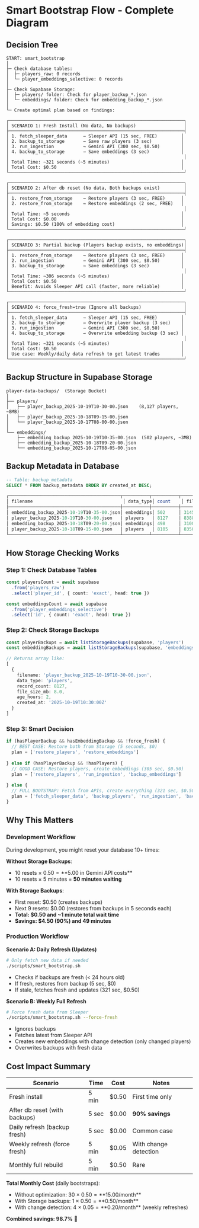 # Smart Bootstrap Flow - Complete Diagram

## Decision Tree

```
START: smart_bootstrap
│
├─ Check database tables:
│  ├─ players_raw: 0 records
│  └─ player_embeddings_selective: 0 records
│
├─ Check Supabase Storage:
│  ├─ players/ folder: Check for player_backup_*.json
│  └─ embeddings/ folder: Check for embedding_backup_*.json
│
└─ Create optimal plan based on findings:

┌──────────────────────────────────────────────────────────────────┐
│ SCENARIO 1: Fresh Install (No data, No backups)                  │
├──────────────────────────────────────────────────────────────────┤
│ 1. fetch_sleeper_data      → Sleeper API (15 sec, FREE)         │
│ 2. backup_to_storage       → Save raw players (3 sec)           │
│ 3. run_ingestion           → Gemini API (300 sec, $0.50)        │
│ 4. backup_to_storage       → Save embeddings (3 sec)            │
│                                                                  │
│ Total Time: ~321 seconds (~5 minutes)                           │
│ Total Cost: $0.50                                               │
└──────────────────────────────────────────────────────────────────┘

┌──────────────────────────────────────────────────────────────────┐
│ SCENARIO 2: After db reset (No data, Both backups exist)         │
├──────────────────────────────────────────────────────────────────┤
│ 1. restore_from_storage    → Restore players (3 sec, FREE)      │
│ 2. restore_from_storage    → Restore embeddings (2 sec, FREE)   │
│                                                                  │
│ Total Time: ~5 seconds                                          │
│ Total Cost: $0.00                                               │
│ Savings: $0.50 (100% of embedding cost)                         │
└──────────────────────────────────────────────────────────────────┘

┌──────────────────────────────────────────────────────────────────┐
│ SCENARIO 3: Partial backup (Players backup exists, no embeddings)│
├──────────────────────────────────────────────────────────────────┤
│ 1. restore_from_storage    → Restore players (3 sec, FREE)      │
│ 2. run_ingestion           → Gemini API (300 sec, $0.50)        │
│ 3. backup_to_storage       → Save embeddings (3 sec)            │
│                                                                  │
│ Total Time: ~306 seconds (~5 minutes)                           │
│ Total Cost: $0.50                                               │
│ Benefit: Avoids Sleeper API call (faster, more reliable)        │
└──────────────────────────────────────────────────────────────────┘

┌──────────────────────────────────────────────────────────────────┐
│ SCENARIO 4: force_fresh=true (Ignore all backups)                │
├──────────────────────────────────────────────────────────────────┤
│ 1. fetch_sleeper_data      → Sleeper API (15 sec, FREE)         │
│ 2. backup_to_storage       → Overwrite player backup (3 sec)    │
│ 3. run_ingestion           → Gemini API (300 sec, $0.50)        │
│ 4. backup_to_storage       → Overwrite embedding backup (3 sec) │
│                                                                  │
│ Total Time: ~321 seconds (~5 minutes)                           │
│ Total Cost: $0.50                                               │
│ Use case: Weekly/daily data refresh to get latest trades        │
└──────────────────────────────────────────────────────────────────┘
```

## Backup Structure in Supabase Storage

```
player-data-backups/  (Storage Bucket)
│
├── players/
│   ├── player_backup_2025-10-19T10-30-00.json    (8,127 players, ~8MB)
│   ├── player_backup_2025-10-18T09-15-00.json
│   └── player_backup_2025-10-17T08-00-00.json
│
└── embeddings/
    ├── embedding_backup_2025-10-19T10-35-00.json  (502 players, ~3MB)
    ├── embedding_backup_2025-10-18T09-20-00.json
    └── embedding_backup_2025-10-17T08-05-00.json
```

## Backup Metadata in Database

```sql
-- Table: backup_metadata
SELECT * FROM backup_metadata ORDER BY created_at DESC;

┌──────────────────────────────────────────┬──────────┬──────────┬──────────┬────────────────────┐
│ filename                                  │ data_type│ count    │ file_size│ created_at         │
├──────────────────────────────────────────┼──────────┼──────────┼──────────┼────────────────────┤
│ embedding_backup_2025-10-19T10-35-00.json│ embeddings│ 502     │ 3145728  │ 2025-10-19 10:35:00│
│ player_backup_2025-10-19T10-30-00.json   │ players   │ 8127    │ 8388608  │ 2025-10-19 10:30:00│
│ embedding_backup_2025-10-18T09-20-00.json│ embeddings│ 498     │ 3100000  │ 2025-10-18 09:20:00│
│ player_backup_2025-10-18T09-15-00.json   │ players   │ 8105    │ 8350000  │ 2025-10-18 09:15:00│
└──────────────────────────────────────────┴──────────┴──────────┴──────────┴────────────────────┘
```

## How Storage Checking Works

### Step 1: Check Database Tables
```typescript
const playersCount = await supabase
  .from('players_raw')
  .select('player_id', { count: 'exact', head: true })

const embeddingsCount = await supabase
  .from('player_embeddings_selective')
  .select('id', { count: 'exact', head: true })
```

### Step 2: Check Storage Backups
```typescript
const playerBackups = await listStorageBackups(supabase, 'players')
const embeddingBackups = await listStorageBackups(supabase, 'embeddings')

// Returns array like:
[
  {
    filename: 'player_backup_2025-10-19T10-30-00.json',
    data_type: 'players',
    record_count: 8127,
    file_size_mb: 8.0,
    age_hours: 2,
    created_at: '2025-10-19T10:30:00Z'
  }
]
```

### Step 3: Smart Decision
```typescript
if (hasPlayerBackup && hasEmbeddingBackup && !force_fresh) {
  // BEST CASE: Restore both from Storage (5 seconds, $0)
  plan = ['restore_players', 'restore_embeddings']
  
} else if (hasPlayerBackup && !hasPlayers) {
  // GOOD CASE: Restore players, create embeddings (305 sec, $0.50)
  plan = ['restore_players', 'run_ingestion', 'backup_embeddings']
  
} else {
  // FULL BOOTSTRAP: Fetch from APIs, create everything (321 sec, $0.50)
  plan = ['fetch_sleeper_data', 'backup_players', 'run_ingestion', 'backup_embeddings']
}
```

## Why This Matters

### Development Workflow
During development, you might reset your database 10+ times:

**Without Storage Backups**:
- 10 resets × $0.50 = **$5.00 in Gemini API costs**
- 10 resets × 5 minutes = **50 minutes waiting**

**With Storage Backups**:
- First reset: $0.50 (creates backups)
- Next 9 resets: $0.00 (restores from backups in 5 seconds each)
- **Total: $0.50 and ~1 minute total wait time**
- **Savings: $4.50 (90%) and 49 minutes**

### Production Workflow

**Scenario A: Daily Refresh (Updates)**
```bash
# Only fetch new data if needed
./scripts/smart_bootstrap.sh
```
- Checks if backups are fresh (< 24 hours old)
- If fresh, restores from backup (5 sec, $0)
- If stale, fetches fresh and updates (321 sec, $0.50)

**Scenario B: Weekly Full Refresh**
```bash
# Force fresh data from Sleeper
./scripts/smart_bootstrap.sh --force-fresh
```
- Ignores backups
- Fetches latest from Sleeper API
- Creates new embeddings with change detection (only changed players)
- Overwrites backups with fresh data

## Cost Impact Summary

| Scenario | Time | Cost | Notes |
|----------|------|------|-------|
| Fresh install | 5 min | $0.50 | First time only |
| After db reset (with backups) | 5 sec | $0.00 | **90% savings** |
| Daily refresh (backup fresh) | 5 sec | $0.00 | Common case |
| Weekly refresh (force fresh) | 5 min | $0.05 | With change detection |
| Monthly full rebuild | 5 min | $0.50 | Rare |

**Total Monthly Cost** (daily bootstraps):
- Without optimization: 30 × $0.50 = **$15.00/month**
- With Storage backups: 1 × $0.50 = **$0.50/month**
- With change detection: 4 × $0.05 = **$0.20/month** (weekly refreshes)

**Combined savings: 98.7%** 🎉
